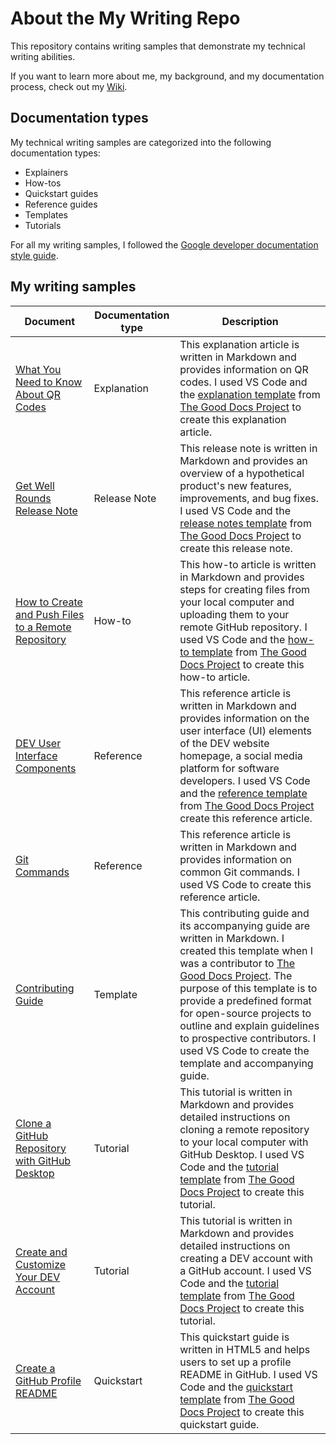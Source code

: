 # About the My Writing Repo

This repository contains writing samples that demonstrate my technical writing abilities.

If you want to learn more about me, my background, and my documentation process, check out my [Wiki](https://github.com/christinapham-portfolio/technical-writing/wiki).

## Documentation types

My technical writing samples are categorized into the following documentation types:

- Explainers
- How-tos
- Quickstart guides
- Reference guides
- Templates
- Tutorials

For all my writing samples, I followed the [Google developer documentation style guide](https://developers.google.com/style).

## My writing samples

| Document | Documentation type | Description |
| ------------- | ------------------ | ----------- |
| [What You Need to Know About QR Codes](https://github.com/christinapham-portfolio/technical-writing/blob/main/explainers/explanation-what-you-need-to-know-about-qr-codes.md) | Explanation | This explanation article is written in Markdown and provides information on QR codes. I used VS Code and the [explanation template](https://github.com/thegooddocsproject/templates/tree/dev/explanation) from [The Good Docs Project](https://www.thegooddocsproject.dev/) to create this explanation article.|
| [Get Well Rounds Release Note](https://github.com/christinapham-portfolio/technical-writing/blob/main/release-note-getwell-rounds.md) | Release Note | This release note is written in Markdown and provides an overview of a hypothetical product's new features, improvements, and bug fixes. I used VS Code and the [release notes template](https://gitlab.com/tgdp/templates/-/blob/main/release-notes/template_release-notes.md?ref_type=heads) from [The Good Docs Project](https://www.thegooddocsproject.dev/) to create this release note. |
| [How to Create and Push Files to a Remote Repository](https://github.com/heykayla/my-writing/blob/main/how-tos/how-to-create-and-push-files-to-a-remote-repo-tutorial.md) | How-to | This how-to article is written in Markdown and provides steps for creating files from your local computer and uploading them to your remote GitHub repository. I used VS Code and the [how-to template](https://gitlab.com/tgdp/templates/-/blob/main/how-to/template_how-to.md?ref_type=heads) from [The Good Docs Project](https://www.thegooddocsproject.dev/) to create this how-to article. |
| [DEV User Interface Components](https://github.com/heykayla/my-writing/blob/main/references/reference-dev-ui-components.md) | Reference | This reference article is written in Markdown and provides information on the user interface (UI) elements of the DEV website homepage, a social media platform for software developers. I used VS Code and the [reference template](https://gitlab.com/tgdp/templates/-/blob/main/reference/template_reference.md?ref_type=heads) from [The Good Docs Project](https://www.thegooddocsproject.dev/) create this reference article. |
| [Git Commands](https://github.com/heykayla/my-writing/blob/main/references/reference-git-commands.md) | Reference | This reference article is written in Markdown and provides information on common Git commands. I used VS Code to create this reference article. |
| [Contributing Guide](https://github.com/heykayla/my-writing/tree/main/contributing-guide) | Template | This contributing guide and its accompanying guide are written in Markdown. I created this template when I was a contributor to [The Good Docs Project](https://www.thegooddocsproject.dev/). The purpose of this template is to provide a predefined format for open-source projects to outline and explain guidelines to prospective contributors. I used VS Code to create the template and accompanying guide. | 
| [Clone a GitHub Repository with GitHub Desktop](https://github.com/heykayla/my-writing/blob/main/tutorials/tutorial-clone-a-github-repo-with-github-desktop.md) | Tutorial | This tutorial is written in Markdown and provides detailed instructions on cloning a remote repository to your local computer with GitHub Desktop. I used VS Code and the [tutorial template](https://gitlab.com/tgdp/templates/-/blob/main/tutorial/template_tutorial.md?ref_type=heads) from [The Good Docs Project](https://www.thegooddocsproject.dev/) to create this tutorial. |
| [Create and Customize Your DEV Account](https://github.com/heykayla/my-writing/blob/main/tutorials/tutorial-create-and-customize-your-dev-account.md) | Tutorial | This tutorial is written in Markdown and provides detailed instructions on creating a DEV account with a GitHub account. I used VS Code and the [tutorial template](https://gitlab.com/tgdp/templates/-/blob/main/tutorial/template_tutorial.md?ref_type=heads) from [The Good Docs Project](https://www.thegooddocsproject.dev/) to create this tutorial. |
| [Create a GitHub Profile README](https://github.com/heykayla/my-writing/blob/main/quick-starts/quick-start-creating-a-github-profile-readme.html) | Quickstart | This quickstart guide is written in HTML5 and helps users to set up a profile README in GitHub. I used VS Code and the [quickstart template](https://gitlab.com/tgdp/templates/-/blob/main/quickstart/guide_quickstart.md?ref_type=heads) from [The Good Docs Project](https://www.thegooddocsproject.dev/) to create this quickstart guide. |
